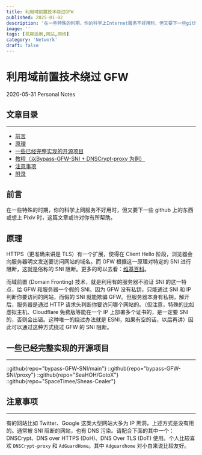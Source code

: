 ```yaml
---
title: 利用域前置技术绕过GFW
published: 2025-01-02
description: '在一些特殊的时期，你的科学上Internet服务不好用时，但又要下一些github上的东西或想上Pixiv时，这篇文章或许对你有所帮助。'
image: ''
tags: [机房适用,网站,网络]
category: 'Network'
draft: false 
---
```

# 利用域前置技术绕过 GFW

2020-05-31
Personal Notes

## 文章目录

----

*   [前言](#前言)
*   [原理](#原理)
*   [一些已经完整实现的开源项目](#一些已经完整实现的开源项目)
*   [教程（以Bypass-GFW-SNI + DNSCrypt-proxy 为例）](#教程以bypass-gfw-sni--dnscrypt-proxy-为例)
*   [注意事项](#注意事项)
*   [附录](#附录)

## 前言

在一些特殊的时期，你的科学上网服务不好用时，但又要下一些 github 上的东西或想上 Pixiv 时，这篇文章或许对你有所帮助。

## 原理

HTTPS（更准确来讲是 TLS）有一个扩展，使得在 Client Hello 阶段，浏览器会向服务器明文发送要访问网站的域名。而 GFW 根据这一原理对特定的 SNI 进行阻断，这就是俗称的 SNI 阻断。更多的可以去看：[维基百科](https://zh.wikipedia.org/wiki/%E6%9C%8D%E5%8B%99%E5%99%A8%E5%90%8D%E7%A7%B0%E6%8C%87%E7%A4%BA)。

而域前置 (Domain Fronting) 技术，就是利用有的服务器不验证 SNI 的这一特点，给 GFW 和服务器一个假的 SNI。因为 GFW 没有私钥，只能通过 SNI 和 IP 判断你要访问的网站，而假的 SNI 就能欺骗 GFW。但服务器本身有私钥，解开后，服务器是通过 HTTP 请求头判断你要访问哪个网站的。（但注意，特殊的比如虚拟主机、Cloudflare 免费版等能在一个 IP 上部署多个证书的，是一定要 SNI 的，否则会出错。这种唯一的绕过办法就是 ESNI，如果有空的话，以后再讲）因此可以通过这种方式绕过 GFW 的 SNI 阻断。

## 一些已经完整实现的开源项目

-------------
::github{repo="bypass-GFW-SNI/main"}
::github{repo="bypass-GFW-SNI/proxy"}
::github{repo="SeaHOH/GotoX"}
::github{repo="SpaceTimee/Sheas-Cealer"}

## 注意事项
----
有的网站比如 Twitter、Google 这类大型网站大多为 IP 黑洞，上述方式是没有用的。通常被 SNI 阻断的网站，也有 DNS 污染。请配合下面的其中一个：DNSCrypt、DNS over HTTPS (DoH)、DNS Over TLS (DoT) 使用。个人比较喜欢 `DNSCrypt-proxy` 和 `AdGuardHome`。其中 `Adguardhome` 对小白来说比较友好。
